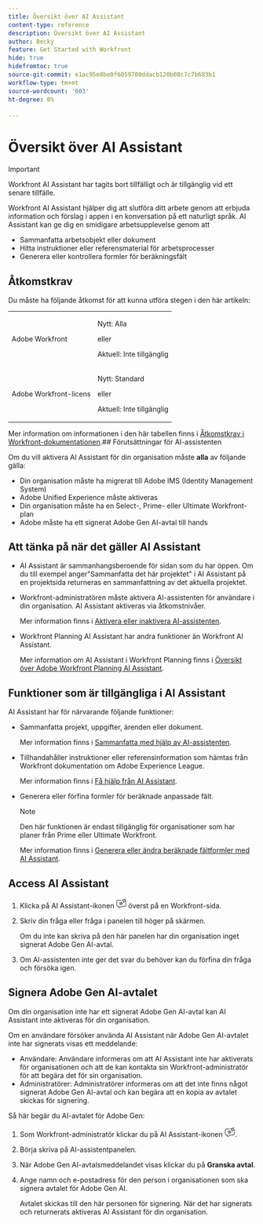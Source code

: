 ```yaml
---
title: Översikt över AI Assistant
content-type: reference
description: Översikt över AI Assistant
author: Becky
feature: Get Started with Workfront
hide: true
hidefromtoc: true
source-git-commit: e1ac95e8be0f6059700ddacb120b08c7c7b683b1
workflow-type: tm+mt
source-wordcount: '603'
ht-degree: 0%

---
```


# Översikt över AI Assistant

>[!IMPORTANT]
>
>Workfront AI Assistant har tagits bort tillfälligt och är tillgänglig vid ett senare tillfälle.

Workfront AI Assistant hjälper dig att slutföra ditt arbete genom att erbjuda information och förslag i appen i en konversation på ett naturligt språk. AI Assistant kan ge dig en smidigare arbetsupplevelse genom att

* Sammanfatta arbetsobjekt eller dokument
* Hitta instruktioner eller referensmaterial för arbetsprocesser
* Generera eller kontrollera formler för beräkningsfält

## Åtkomstkrav

Du måste ha följande åtkomst för att kunna utföra stegen i den här artikeln:

<table style="table-layout:auto"> 
 <col> 
 <col> 
 <tbody> 
  <tr> 
   <td role="rowheader">Adobe Workfront</td> 
   <td><p>Nytt: Alla</p>
       <p>eller</p>
       <p>Aktuell: Inte tillgänglig</p></td>
  </tr> 
  <tr> 
   <td role="rowheader">Adobe Workfront-licens</td> 
   <td><p>Nytt: Standard</p>
       <p>eller</p>
       <p>Aktuell: Inte tillgänglig</p></td>
  </tr> 
 </tbody> 
</table>

Mer information om informationen i den här tabellen finns i [Åtkomstkrav i Workfront-dokumentationen](/help/quicksilver/administration-and-setup/add-users/access-levels-and-object-permissions/access-level-requirements-in-documentation.md).## Förutsättningar för AI-assistenten

Om du vill aktivera AI Assistant för din organisation måste **alla** av följande gälla:

* Din organisation måste ha migrerat till Adobe IMS (Identity Management System)
* Adobe Unified Experience måste aktiveras
* Din organisation måste ha en Select-, Prime- eller Ultimate Workfront-plan
* Adobe måste ha ett signerat Adobe Gen AI-avtal till hands

## Att tänka på när det gäller AI Assistant

* AI Assistant är sammanhangsberoende för sidan som du har öppen. Om du till exempel anger&quot;Sammanfatta det här projektet&quot; i AI Assistant på en projektsida returneras en sammanfattning av det aktuella projektet.
* Workfront-administratören måste aktivera AI-assistenten för användare i din organisation. AI Assistant aktiveras via åtkomstnivåer.

  Mer information finns i [Aktivera eller inaktivera AI-assistenten](/help/quicksilver/workfront-basics/ai-assistant/enable-or-disable-assistant.md).

* Workfront Planning AI Assistant har andra funktioner än Workfront AI Assistant.

  Mer information om AI Assistant i Workfront Planning finns i [Översikt över Adobe Workfront Planning AI Assistant](/help/quicksilver/planning/general/planning-ai-assistant-overview.md).


## Funktioner som är tillgängliga i AI Assistant

AI Assistant har för närvarande följande funktioner:

* Sammanfatta projekt, uppgifter, ärenden eller dokument.

  Mer information finns i [Sammanfatta med hjälp av AI-assistenten](/help/quicksilver/workfront-basics/ai-assistant/summarize-this.md).

* Tillhandahåller instruktioner eller referensinformation som hämtas från Workfront dokumentation om Adobe Experience League.

  Mer information finns i [Få hjälp från AI Assistant](/help/quicksilver/workfront-basics/ai-assistant/use-ai-to-retrieve-instructions.md).

* Generera eller förfina formler för beräknade anpassade fält.

  >[!NOTE]
  >
  >Den här funktionen är endast tillgänglig för organisationer som har planer från Prime eller Ultimate Workfront.

  Mer information finns i [Generera eller ändra beräknade fältformler med AI Assistant](/help/quicksilver/workfront-basics/ai-assistant/use-ai-assistant-to-check-formulas.md).

## Access AI Assistant

1. Klicka på AI Assistant-ikonen ![](/help/quicksilver/workfront-basics/ai-assistant/assets/ai-assistant-icon.png) överst på en Workfront-sida.
1. Skriv din fråga eller fråga i panelen till höger på skärmen.

   Om du inte kan skriva på den här panelen har din organisation inget signerat Adobe Gen AI-avtal.

1. Om AI-assistenten inte ger det svar du behöver kan du förfina din fråga och försöka igen.

## Signera Adobe Gen AI-avtalet

Om din organisation inte har ett signerat Adobe Gen AI-avtal kan AI Assistant inte aktiveras för din organisation.

Om en användare försöker använda AI Assistant när Adobe Gen AI-avtalet inte har signerats visas ett meddelande:

* Användare: Användare informeras om att AI Assistant inte har aktiverats för organisationen och att de kan kontakta sin Workfront-administratör för att begära det för sin organisation.
* Administratörer: Administratörer informeras om att det inte finns något signerat Adobe Gen AI-avtal och kan begära att en kopia av avtalet skickas för signering.

Så här begär du AI-avtalet för Adobe Gen:

1. Som Workfront-administratör klickar du på AI Assistant-ikonen ![](/help/quicksilver/workfront-basics/ai-assistant/assets/ai-assistant-icon.png).
1. Börja skriva på AI-assistentpanelen.
1. När Adobe Gen AI-avtalsmeddelandet visas klickar du på **Granska avtal**.
1. Ange namn och e-postadress för den person i organisationen som ska signera avtalet för Adobe Gen AI.

   Avtalet skickas till den här personen för signering. När det har signerats och returnerats aktiveras AI Assistant för din organisation.

